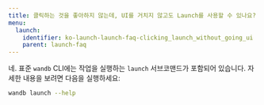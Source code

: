 ```yaml
---
title: 클릭하는 것을 좋아하지 않는데, UI를 거치지 않고도 Launch를 사용할 수 있나요?
menu:
  launch:
    identifier: ko-launch-launch-faq-clicking_launch_without_going_ui
    parent: launch-faq
---
```


네. 표준 `wandb` CLI에는 작업을 실행하는 `launch` 서브코맨드가 포함되어 있습니다. 자세한 내용을 보려면 다음을 실행하세요:

```bash
wandb launch --help
```